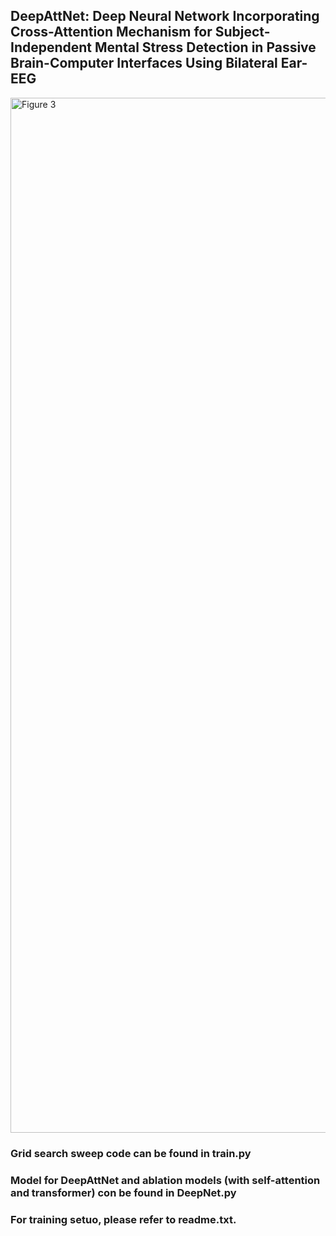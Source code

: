 ## DeepAttNet: Deep Neural Network Incorporating Cross-Attention Mechanism for Subject-Independent Mental Stress Detection in Passive Brain-Computer Interfaces Using Bilateral Ear-EEG
<img width="4400" height="1656" alt="Figure 3" src="https://github.com/user-attachments/assets/5b605f0b-b5b3-4561-af0d-f24bca10e123" />

### Grid search sweep code can be found in train.py
### Model for DeepAttNet and ablation models (with self-attention and transformer) con be found in DeepNet.py
### For training setuo, please refer to readme.txt.
